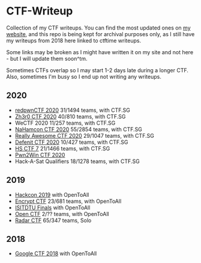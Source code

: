 # CTF-Writeup
Collection of my CTF writeups. You can find the most updated ones on [my website](https://isopach.dev), and this repo is being kept for archival purposes only, as I still have my writeups from 2018 here linked to ctftime writeups.

Some links may be broken as I might have written it on my site and not here - but I will update them soon^tm.

Sometimes CTFs overlap so I may start 1-2 days late during a longer CTF. Also, sometimes I'm busy so I end up not writing any writeups.

## 2020

* [redpwnCTF 2020](https://github.com/Isopach/isopach.github.io/blob/master/_posts/2020-06-26-Redpwn-CTF-2020.md) 31/1494 teams, with CTF.SG
* [Zh3r0 CTF 2020](https://github.com/Isopach/isopach.github.io/blob/master/_posts/2020-06-18-Zh3r0-CTF-2020-Digital-Forensics.md) 40/810 teams, with CTF.SG
* WeCTF 2020 11/257 teams, with CTF.SG
* [NaHamcon CTF 2020](./Nahamcon-2020/Flag-Jokes) 55/2854 teams, with CTF.SG
* [Really Awesome CTF 2020](./RACTF-2020) 29/1047 teams, with CTF.SG
* [Defenit CTF 2020](https://github.com/Isopach/isopach.github.io/blob/master/_posts/2020-06-12-Defenit-CTF-2020-Writeup.md) 10/427 teams, with CTF.SG
* [HS CTF 7](./HSCTF7) 21/1466 teams, with CTF.SG
* [Pwn2Win CTF 2020](./pwn2win-2020/Web/) 
* Hack-A-Sat Qualifiers 18/1278 teams, with CTF.SG

## 2019

* [Hackcon 2019](./hackcon-2019/misc) with OpenToAll
* [Encrypt CTF](./encryptctf) 23/681 teams, with OpenToAll
* [ISITDTU Finals](./isitdtu-finals-2019/web) with OpenToAll
* [Open CTF](./openctf-19/web) 2/?? teams, with OpenToAll
* [Radar CTF](./radarctf) 65/347 teams, Solo

## 2018

* [Google CTF 2018](./googlectf-2018/web) with OpenToAll
